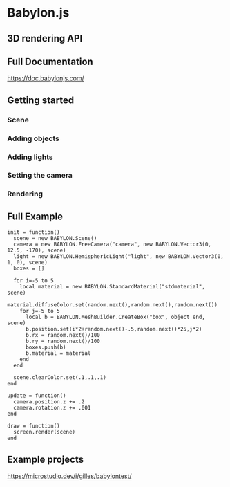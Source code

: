 # Babylon.js
## 3D rendering API

## Full Documentation

https://doc.babylonjs.com/

## Getting started

### Scene

### Adding objects

### Adding lights

### Setting the camera

### Rendering




## Full Example

```
init = function()
  scene = new BABYLON.Scene()
  camera = new BABYLON.FreeCamera("camera", new BABYLON.Vector3(0, 12.5, -170), scene)
  light = new BABYLON.HemisphericLight("light", new BABYLON.Vector3(0, 1, 0), scene)
  boxes = []

  for i=-5 to 5
    local material = new BABYLON.StandardMaterial("stdmaterial", scene)
    material.diffuseColor.set(random.next(),random.next(),random.next())
    for j=-5 to 5
      local b = BABYLON.MeshBuilder.CreateBox("box", object end, scene)
      b.position.set(i*2+random.next()-.5,random.next()*25,j*2)
      b.rx = random.next()/100
      b.ry = random.next()/100
      boxes.push(b)
      b.material = material
    end
  end

  scene.clearColor.set(.1,.1,.1)
end

update = function()
  camera.position.z += .2
  camera.rotation.z += .001
end

draw = function()
  screen.render(scene)
end
```

## Example projects

https://microstudio.dev/i/gilles/babylontest/
